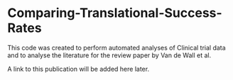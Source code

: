 # Comparing-Translational-Success-Rates
This code was created to perform automated analyses of Clinical trial data and to analyse the literature for the review paper by Van de Wall et al.

A link to this publication will be added here later.
